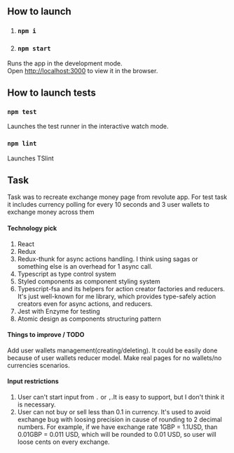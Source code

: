 ## How to launch

1) ### `npm i`
2) ### `npm start`

Runs the app in the development mode.<br />
Open [http://localhost:3000](http://localhost:3000) to view it in the browser.

## How to launch tests
### `npm test`

Launches the test runner in the interactive watch mode.<br />

### `npm lint`

Launches TSlint<br />

## Task

Task was to recreate exchange money page from revolute app.
For test task it includes currency polling for every 10 seconds and 3 user wallets to exchange money across them

#### Technology pick
1. React
2. Redux
3. Redux-thunk for async actions handling. I think using sagas or something else is 
an overhead for 1 async call.
3. Typescript as type control system
4. Styled components as component styling system
5. Typescript-fsa and its helpers for action creator factories and reducers. It's just well-known for me library,
which provides type-safely action creators even for async actions, and reducers. 
6. Jest with Enzyme for testing
7. Atomic design as components structuring pattern

#### Things to improve / TODO
Add user wallets management(creating/deleting). It could be easily done because of user wallets reducer model.
Make real pages for no wallets/no currencies scenarios.


#### Input restrictions
1. User can't start input from `.` or `,`.It is easy to support, but I don't think it is necessary.
2. User can not buy or sell less than 0.1 in currency. It's used to avoid exchange bug with loosing precision in cause of
rounding to 2 decimal numbers. For example, if we have exchange rate 1GBP = 1.1USD, than 0.01GBP = 0.011 USD, which will be
rounded to 0.01 USD, so user will loose cents on every exchange.
